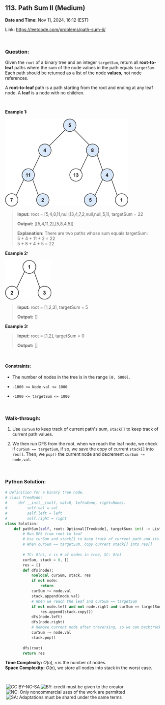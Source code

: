 ## 113. Path Sum II (Medium)
**Date and Time:** Nov 11, 2024, 16:12 (EST)

Link: https://leetcode.com/problems/path-sum-ii/

<br>

### Question:
Given the `root` of a binary tree and an integer `targetSum`, return all **root-to-leaf** paths where the sum of the node values in the path equals `targetSum`. Each path should be returned as a list of the node **values**, not node references.

A **root-to-leaf** path is a path starting from the root and ending at any leaf node. A **leaf** is a node with no children.

<br>

**Example 1:**

<img src="../images/113.jpg" width=400>

> **Input:** root = [5,4,8,11,null,13,4,7,2,null,null,5,1], targetSum = 22
> 
> **Output:** [[5,4,11,2],[5,8,4,5]]
>
> **Explanation:** There are two paths whose sum equals targetSum: <br>
> 5 + 4 + 11 + 2 = 22 <br>
> 5 + 8 + 4 + 5 = 22

**Example 2:**

<img src="../images/113_1.jpg" width=150>

> **Input:** root = [1,2,3], targetSum = 5
> 
> **Output:** []

**Example 3:**
> **Input:** root = [1,2], targetSum = 0
> 
> **Output:** []

<br>

#### Constraints:
* The number of nodes in the tree is in the range `[0, 5000]`.

* `-1000 <= Node.val <= 1000`

* `-1000 <= targetSum <= 1000`

<br>

### Walk-through: 
1. Use `curSum` to keep track of current path's sum, `stack[]` to keep track of current path values.

2. We then run DFS from the root, when we reach the leaf node, we check if `curSum == targetSum`, if so, we save the copy of current `stack[]` into `res[]`. Then, we `pop()` the current node and decrement `curSum -= node.val`.

<br>

### Python Solution:
```python
# Definition for a binary tree node.
# class TreeNode:
#     def __init__(self, val=0, left=None, right=None):
#         self.val = val
#         self.left = left
#         self.right = right
class Solution:
    def pathSum(self, root: Optional[TreeNode], targetSum: int) -> List[List[int]]:
        # Run DFS from root to leaf
        # Use curSum and stack[] to keep track of current path and its sum
        # When curSum == targetSum, copy current stack[] into res[]

        # TC: O(n), n is # of nodes in tree, SC: O(n)
        curSum, stack = 0, []
        res = []
        def dfs(node):
            nonlocal curSum, stack, res
            if not node:
                return
            curSum += node.val
            stack.append(node.val)
            # When we reach the leaf and curSum == targetSum
            if not node.left and not node.right and curSum == targetSum:
                res.append(stack.copy())
            dfs(node.left)
            dfs(node.right)
            # Remove current node after traversing, so we can backtrack
            curSum -= node.val
            stack.pop()
            
        dfs(root)
        return res
```
**Time Complexity:** $O(n)$, `n` is the number of nodes. <br>
**Space Complexity:** $O(n)$, we store all nodes into stack in the worst case.

<br>

<img style="height:22px!important;margin-left:3px;vertical-align:text-bottom;" src="https://mirrors.creativecommons.org/presskit/icons/cc.svg?ref=chooser-v1" alt="CC BY-NC-SA" title="CC BY-NC-SA"><img style="height:22px!important;margin-left:3px;vertical-align:text-bottom;" src="https://mirrors.creativecommons.org/presskit/icons/by.svg?ref=chooser-v1" alt="BY: credit must be given to the creator" title="BY: credit must be given to the creator"><img style="height:22px!important;margin-left:3px;vertical-align:text-bottom;" src="https://mirrors.creativecommons.org/presskit/icons/nc.svg?ref=chooser-v1" alt="NC: Only noncommercial uses of the work are permitted" title="NC: Only noncommercial uses of the work are permitted"><img style="height:22px!important;margin-left:3px;vertical-align:text-bottom;" src="https://mirrors.creativecommons.org/presskit/icons/sa.svg?ref=chooser-v1" alt="SA: Adaptations must be shared under the same terms" title="SA: Adaptations must be shared under the same terms">
